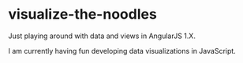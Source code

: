 # visualize-the-noodles

Just playing around with data and views in AngularJS 1.X.

I am currently having fun developing data visualizations in JavaScript.
